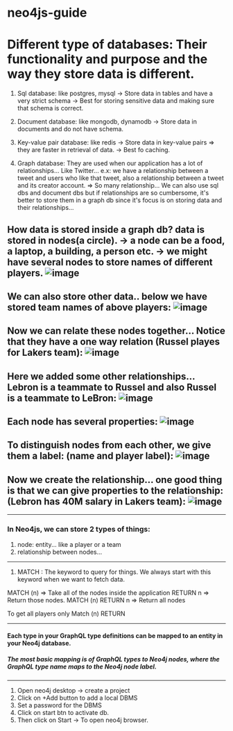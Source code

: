 # neo4js-guide
# Different type of databases: Their functionality and purpose and the way they store data is different.
1. Sql database: like postgres, mysql -> Store data in tables and have a very strict schema -> Best for storing sensitive data and making sure that schema is correct.
2. Document database: like mongodb, dynamodb -> Store data in documents and do not have schema.
3. Key-value pair database: like redis -> Store data in key-value pairs => they are faster in retrieval of data. -> Best fo caching.

4. Graph database: They are used when our application has a lot of relationships... Like Twitter... e.x: we have a relationship between a tweet and users who like that tweet, also a relationship between a tweet and its creator account. => So many relationship... We can also use sql dbs and document dbs but if relationships are so cumbersome, it's better to store them in a graph db since it's focus is on storing data and their relationships... 

## How data is stored inside a graph db? data is stored in nodes(a circle). -> a node can be a food, a laptop, a building, a person etc. -> we might have several nodes to store names of different players. ![image](https://github.com/negarmiralaie/neo4js-guide/assets/81822434/f0ce41de-1bed-4d6a-b32e-5a836e3ed661)
## We can also store other data.. below we have stored team names of above players: ![image](https://github.com/negarmiralaie/neo4js-guide/assets/81822434/905101e6-9e69-46ad-9680-9bf5aa490509)
## Now we can relate these nodes together... Notice that they have a one way relation (Russel playes for Lakers team): ![image](https://github.com/negarmiralaie/neo4js-guide/assets/81822434/26b0939e-8ab5-4ba7-92e8-a6d35442bc88)

## Here we added some other relationships... Lebron is a teammate to Russel and also Russel is a teammate to LeBron: ![image](https://github.com/negarmiralaie/neo4js-guide/assets/81822434/88c47ab9-d4fe-4821-b3c1-f2160a936a98)

## Each node has several properties: ![image](https://github.com/negarmiralaie/neo4js-guide/assets/81822434/a02d26c8-9599-48a9-9b03-664270ef5932)

## To distinguish nodes from each other, we give them a label: (name and player label): ![image](https://github.com/negarmiralaie/neo4js-guide/assets/81822434/c9d6e32c-c01f-44c9-8e47-7460dedcb3b9)

## Now we create the relationship... one good thing is that we can give properties to the relationship: (Lebron has 40M salary in Lakers team): ![image](https://github.com/negarmiralaie/neo4js-guide/assets/81822434/f3d54eb5-7aee-4fbd-b97d-cdac20daf43e)

-----------------------------------------

### In Neo4js, we can store 2 types of things:
1. node: entity... like a player or a team
2. relationship between nodes...

------------------------------------------

1. MATCH : The keyword to query for things. We always start with this keyword when we want to fetch data.

MATCH (n) => Take all of the nodes inside the application
RETURN n  => Return those nodes.
MATCH (n) RETURN n => Return all nodes

To get all players only
Match (n) RETURN 

-------------------------------------------
#### Each type in your GraphQL type definitions can be mapped to an entity in your Neo4j database.
##### The most basic mapping is of GraphQL types to Neo4j nodes, where the GraphQL type name maps to the Neo4j node label.



--------------------------------------------
1. Open neo4j desktop -> create a project
2. Click on +Add button to add a local DBMS
3. Set a password for the DBMS
4. Click on start btn to activate db.
5. Then click on Start -> To open neo4j browser.
